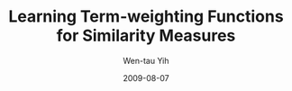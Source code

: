 ---
title: "Learning Term-weighting Functions for Similarity Measures"
collection: publications
permalink: /publication/2009-08-07-0030
date: 2009-08-07
author: 'Wen-tau Yih'
venue: 'EMNLP-2009'
---